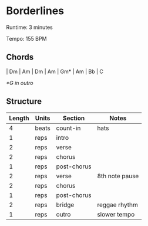 Borderlines
===========

Runtime: 3 minutes

Tempo: 155 BPM

Chords
------

| Dm | Am | Dm | Am | Gm\* | Am | Bb | C

*\*G in outro*

Structure
---------

| Length | Units | Section      | Notes             |
|--------|-------|--------------|-------------------|
| 4      | beats | count-in     | hats              |
| 1      | reps  | intro        |                   |
| 2      | reps  | verse        |                   |
| 2      | reps  | chorus       |                   |
| 1      | reps  | post-chorus  |                   |
| 2      | reps  | verse        | 8th note pause    |
| 2      | reps  | chorus       |                   |
| 1      | reps  | post-chorus  |                   |
| 2      | reps  | bridge       | reggae rhythm     |
| 1      | reps  | outro        | slower tempo      |
